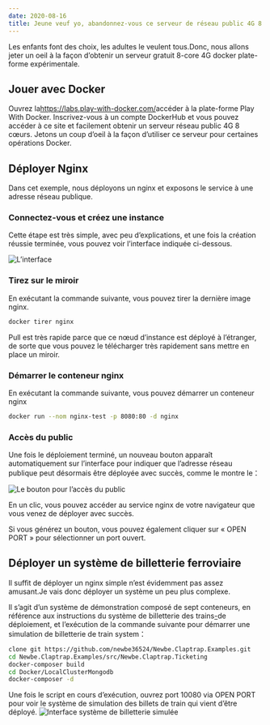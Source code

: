 ```yaml
---
date: 2020-08-16
title: Jeune veuf yo, abandonnez-vous ce serveur de réseau public 4G 8 cœurs gratuit, ou est-ce la plate-forme expérimentale Docker prête à l’emploi ?
---
```


Les enfants font des choix, les adultes le veulent tous.Donc, nous allons jeter un oeil à la façon d’obtenir un serveur gratuit 8-core 4G docker plate-forme expérimentale.

<!-- more -->

## Jouer avec Docker

Ouvrez la<https://labs.play-with-docker.com/>accéder à la plate-forme Play With Docker. Inscrivez-vous à un compte DockerHub et vous pouvez accéder à ce site et facilement obtenir un serveur réseau public 4G 8 cœurs. Jetons un coup d’oeil à la façon d’utiliser ce serveur pour certaines opérations Docker.

## Déployer Nginx

Dans cet exemple, nous déployons un nginx et exposons le service à une adresse réseau publique.

### Connectez-vous et créez une instance

Cette étape est très simple, avec peu d’explications, et une fois la création réussie terminée, vous pouvez voir l’interface indiquée ci-dessous.

![L’interface](/images/20200816-001.png)

### Tirez sur le miroir

En exécutant la commande suivante, vous pouvez tirer la dernière image nginx.

```bash
docker tirer nginx
```

Pull est très rapide parce que ce nœud d’instance est déployé à l’étranger, de sorte que vous pouvez le télécharger très rapidement sans mettre en place un miroir.

### Démarrer le conteneur nginx

En exécutant la commande suivante, vous pouvez démarrer un conteneur nginx

```bash
docker run --nom nginx-test -p 8080:80 -d nginx
```

### Accès du public

Une fois le déploiement terminé, un nouveau bouton apparaît automatiquement sur l’interface pour indiquer que l’adresse réseau publique peut désormais être déployée avec succès, comme le montre le：

![Le bouton pour l’accès du public](/images/20200816-002.png)

En un clic, vous pouvez accéder au service nginx de votre navigateur que vous venez de déployer avec succès.

Si vous générez un bouton, vous pouvez également cliquer sur « OPEN PORT » pour sélectionner un port ouvert.

## Déployer un système de billetterie ferroviaire

Il suffit de déployer un nginx simple n’est évidemment pas assez amusant.Je vais donc déployer un système un peu plus complexe.

Il s’agit d’un système de démonstration composé de sept conteneurs, en référence aux instructions du système de billetterie des trains[-](https://claptrap.newbe.pro/zh_Hans/3-Sample/1-Newbe-Claptrap-Ticketing/3-Deployment)de déploiement, et l’exécution de la commande suivante pour démarrer une simulation de billetterie de train system：

```bash
clone git https://github.com/newbe36524/Newbe.Claptrap.Examples.git
cd Newbe.Claptrap.Examples/src/Newbe.Claptrap.Ticketing
docker-composer build
cd Docker/LocalClusterMongodb
docker-composer -d
```

Une fois le script en cours d’exécution, ouvrez port 10080 via OPEN PORT pour voir le système de simulation des billets de train qui vient d’être déployé. ![Interface système de billetterie simulée](/images/20200816-003.png)

<!-- md Footer-Newbe-Claptrap.md -->
